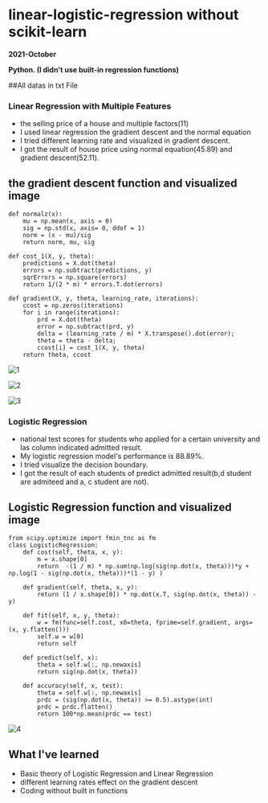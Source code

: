 # linear-logistic-regression without scikit-learn
**2021-October**

**Python. (I didn't use built-in regression functions)**

##All datas in txt File

### Linear Regression with Multiple Features
* the selling price of a house and multiple factors(11)
* I used linear regression the gradient descent and the normal equation
* I tried different learning rate and visualized in gradient descent.
* I got the result of house price using normal equation(45.89) and gradient descent(52.11).

## the gradient descent function and visualized image
```
def normalz(x):
    mu = np.mean(x, axis = 0)
    sig = np.std(x, axis= 0, ddof = 1)
    norm = (x - mu)/sig
    return norm, mu, sig

def cost_1(X, y, theta):
    predictions = X.dot(theta)
    errors = np.subtract(predictions, y)
    sqrErrors = np.square(errors)
    return 1/(2 * m) * errors.T.dot(errors)

def gradient(X, y, theta, learning_rate, iterations):
    ccost = np.zeros(iterations)
    for i in range(iterations):
        prd = X.dot(theta)
        error = np.subtract(prd, y)
        delta = (learning_rate / m) * X.transpose().dot(error);
        theta = theta - delta;
        ccost[i] = cost_1(X, y, theta)
    return theta, ccost
```

![1](https://user-images.githubusercontent.com/76150392/139625907-c08f5069-fd6a-4ea9-96c1-4170b70f894f.GIF)

![2](https://user-images.githubusercontent.com/76150392/139625922-c0fd4ffc-c316-47cb-900b-0bd0fa49f923.GIF)

![3](https://user-images.githubusercontent.com/76150392/139625955-18a64025-d3f6-45b8-b0c8-92f31b9df29f.GIF)


### Logistic Regression
* national test scores for students who applied for a certain university and las column indicated admitted result.
* My logistic regression model's performance is 88.89%.
* I tried visualize the decision boundary.
* I got the result of each students of predict admitted result(b,d student are admiteed and a, c student are not).

## Logistic Regression function and visualized image
```
from scipy.optimize import fmin_tnc as fm
class LogisticRegression:
    def cost(self, theta, x, y):
        m = x.shape[0]
        return  -(1 / m) * np.sum(np.log(sig(np.dot(x, theta)))*y +  np.log(1 - sig(np.dot(x, theta)))*(1 - y) )

    def gradient(self, theta, x, y):
        return (1 / x.shape[0]) * np.dot(x.T, sig(np.dot(x, theta)) - y)

    def fit(self, x, y, theta):
        w = fm(func=self.cost, x0=theta, fprime=self.gradient, args=(x, y.flatten()))
        self.w = w[0]
        return self

    def predict(self, x):
        theta = self.w[:, np.newaxis]
        return sig(np.dot(x, theta))

    def accuracy(self, x, test):
        theta = self.w[:, np.newaxis]
        prdc = (sig(np.dot(x, theta)) >= 0.5).astype(int)
        prdc = prdc.flatten()
        return 100*np.mean(prdc == test)
```

![4](https://user-images.githubusercontent.com/76150392/139626300-4c7b2593-0cae-4531-9e64-f359e804c621.GIF)

## What I've learned
* Basic theory of Logistic Regression and Linear Regression
* different learning rates effect on the gradient descent
* Coding without built in functions



